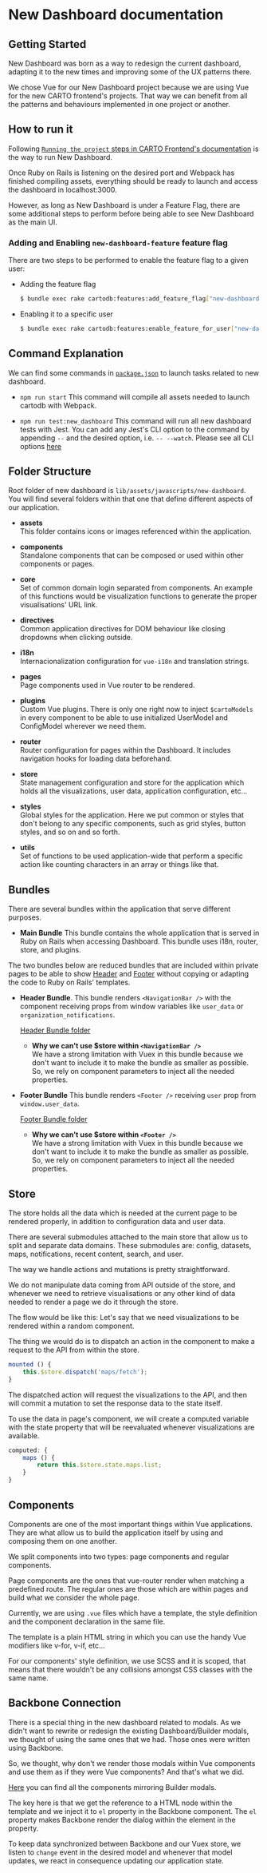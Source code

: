 # New Dashboard documentation

## Getting Started
New Dashboard was born as a way to redesign the current dashboard, adapting it to the new times and improving some of the UX patterns there.

We chose Vue for our New Dashboard project because we are using Vue for the new CARTO frontend's projects. That way we can benefit from all the patterns and behaviours implemented in one project or another.

## How to run it
Following [`Running the project` steps in CARTO Frontend's documentation](https://github.com/CartoDB/cartodb/tree/master/doc/frontend#running-the-project) is the way to run New Dashboard.

Once Ruby on Rails is listening on the desired port and Webpack has finished compiling assets, everything should be ready to launch and access the dashboard in localhost:3000.

However, as long as New Dashboard is under a Feature Flag, there are some additional steps to perform before being able to see New Dashboard as the main UI.

### Adding and Enabling `new-dashboard-feature` feature flag
There are two steps to be performed to enable the feature flag to a given user:

- Adding the feature flag
	```bash
	$ bundle exec rake cartodb:features:add_feature_flag["new-dashboard-feature"]
	```

- Enabling it to a specific user
	```bash
	$ bundle exec rake cartodb:features:enable_feature_for_user["new-dashboard-feature","your_username"]
	```


## Command Explanation
We can find some commands in [`package.json`](https://github.com/CartoDB/cartodb/blob/master/package.json) to launch tasks related to new dashboard.

- `npm run start`
	This command will compile all assets needed to launch cartodb with Webpack.

- `npm run test:new_dashboard`
	This command will run all new dashboard tests with Jest. You can add any Jest's CLI option to the command by appending `--` and the desired option, i.e. `-- --watch`. Please see all CLI options [here](https://jestjs.io/docs/en/cli#options)


## Folder Structure
Root folder of new dashboard is `lib/assets/javascripts/new-dashboard`. You will find several folders within that one that define different aspects of our application.

- **assets**\
	This folder contains icons or images referenced within the application.

- **components**\
	Standalone components that can be composed or used within other components or pages.

- **core**\
	Set of common domain login separated from components. An example of this functions would be visualization functions to generate the proper visualisations' URL link.

- **directives**\
	Common application directives for DOM behaviour like closing dropdowns when clicking outside.

- **i18n**\
	Internacionalization configuration for `vue-i18n` and translation strings.

- **pages**\
	Page components used in Vue router to be rendered.

- **plugins**\
	Custom Vue plugins. There is only one right now to inject `$cartoModels` in every component to be able to use initialized UserModel and ConfigModel wherever we need them.

- **router**\
	Router configuration for pages within the Dashboard. It includes navigation hooks for loading data beforehand.

- **store**\
	State management configuration and store for the application which holds all the visualizations, user data, application configuration, etc...

- **styles**\
	Global styles for the application. Here we put common or styles that don't belong to any specific components, such as grid styles, button styles, and so on and so forth.

- **utils**\
	Set of functions to be used application-wide that perform a specific action like counting characters in an array or things like that.

## Bundles
There are several bundles within the application that serve different purposes.

- **Main Bundle**
	This bundle contains the whole application that is served in Ruby on Rails when accessing Dashboard. This bundle uses i18n, router, store, and plugins.

The two bundles below are reduced bundles that are included within private pages to be able to show [Header](https://github.com/CartoDB/cartodb/issues/14312) and [Footer](https://github.com/CartoDB/cartodb/issues/14342) without copying or adapting the code to Ruby on Rails' templates.

- **Header Bundle**.
	This bundle renders `<NavigationBar />` with the component receiving props from window variables like `user_data` or `organization_notifications`.

	[Header Bundle folder](https://github.com/CartoDB/cartodb/tree/master/lib/assets/javascripts/new-dashboard/bundles/header)

	- **Why we can't use $store within `<NavigationBar />`**\
	We have a strong limitation with Vuex in this bundle because we don't want to include it to make the bundle as smaller as possible. So, we rely on component parameters to inject all the needed properties.

- **Footer Bundle**
	This bundle renders `<Footer />` receiving `user` prop from `window.user_data`.

	[Footer Bundle folder](https://github.com/CartoDB/cartodb/tree/master/lib/assets/javascripts/new-dashboard/bundles/footer)

	- **Why we can't use $store within `<Footer />`**\
	We have a strong limitation with Vuex in this bundle because we don't want to include it to make the bundle as smaller as possible. So, we rely on component parameters to inject all the needed properties.

## Store
The store holds all the data which is needed at the current page to be rendered properly, in addition to configuration data and user data.

There are several submodules attached to the main store that allow us to split and separate data domains. These submodules are: config, datasets, maps, notifications, recent content, search, and user.

The way we handle actions and mutations is pretty straightforward.

We do not manipulate data coming from API outside of the store, and whenever we need to retrieve visualisations or any other kind of data needed to render a page we do it through the store.

The flow would be like this:
Let's say that we need visualizations to be rendered within a random component.

The thing we would do is to dispatch an action in the component to make a request to the API from within the store.
```js
mounted () {
	this.$store.dispatch('maps/fetch');
}
```

The dispatched action will request the visualizations to the API, and then will commit a mutation to set the response data to the state itself.

To use the data in page's component, we will create a computed variable with the state property that will be reevaluated whenever visualizations are available.

```js
computed: {
	maps () {
		return this.$store.state.maps.list;
	}
}
```

## Components
Components are one of the most important things within Vue applications. They are what allow us to build the application itself by using and composing them on one another.

We split components into two types: page components and regular components.

Page components are the ones that vue-router render when matching a predefined route. The regular ones are those which are within pages and build what we consider the whole page.

Currently, we are using `.vue` files which have a template, the style definition and the component declaration in the same file.

The template is a plain HTML string in which you can use the handy Vue modifiers like v-for, v-if, etc...

For our components' style definition, we use SCSS and it is scoped, that means that there wouldn't be any collisions amongst CSS classes with the same name.

## Backbone Connection
There is a special thing in the new dashboard related to modals. As we didn't want to rewrite or redesign the existing Dashboard/Builder modals, we thought of using the same ones that we had. Those ones were written using Backbone.

So, we thought, why don't we render those modals within Vue components and use them as if they were Vue components? And that's what we did.

[Here](https://github.com/CartoDB/cartodb/tree/master/lib/assets/javascripts/new-dashboard/components/Backbone/Dialogs) you can find all the components mirroring Builder modals.

The key here is that we get the reference to a HTML node within the template and we inject it to `el` property in the Backbone component. The `el` property makes Backbone render the dialog within the element in the property.

To keep data synchronized between Backbone and our Vuex store, we listen to `change` event in the desired model and whenever that model updates, we react in consequence updating our application state.
